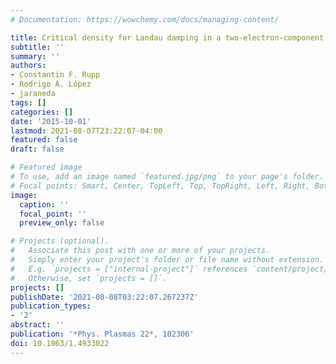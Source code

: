 ```yaml
---
# Documentation: https://wowchemy.com/docs/managing-content/

title: Critical density for Landau damping in a two-electron-component plasma
subtitle: ''
summary: ''
authors:
- Constantin F. Rupp
- Rodrigo A. López
- jaraneda
tags: []
categories: []
date: '2015-10-01'
lastmod: 2021-08-07T23:22:07-04:00
featured: false
draft: false

# Featured image
# To use, add an image named `featured.jpg/png` to your page's folder.
# Focal points: Smart, Center, TopLeft, Top, TopRight, Left, Right, BottomLeft, Bottom, BottomRight.
image:
  caption: ''
  focal_point: ''
  preview_only: false

# Projects (optional).
#   Associate this post with one or more of your projects.
#   Simply enter your project's folder or file name without extension.
#   E.g. `projects = ["internal-project"]` references `content/project/deep-learning/index.md`.
#   Otherwise, set `projects = []`.
projects: []
publishDate: '2021-08-08T03:22:07.267237Z'
publication_types:
- '2'
abstract: ''
publication: '*Phys. Plasmas 22*, 102306'
doi: 10.1063/1.4933022
---
```

